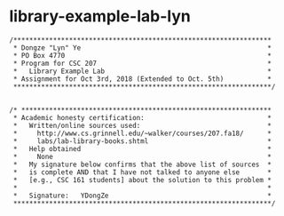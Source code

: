 # library-example-lab-lyn

    /*****************************************************************
     * Dongze "Lyn" Ye                                               *
     * PO Box 4770                                                   *
     * Program for CSC 207                                           *
     *   Library Example Lab                                         *
     * Assignment for Oct 3rd, 2018 (Extended to Oct. 5th)           *
     *****************************************************************/


    /* ***************************************************************
     * Academic honesty certification:                               *
     *   Written/online sources used:                                *
     *     http://www.cs.grinnell.edu/~walker/courses/207.fa18/      *
     *     labs/lab-library-books.shtml                              *
     *   Help obtained                                               *
     *     None                                                      *
     *   My signature below confirms that the above list of sources  *
     *   is complete AND that I have not talked to anyone else       *
     *   [e.g., CSC 161 students] about the solution to this problem *
     *                                                               *
     *   Signature:   YDongZe                                        *
     *****************************************************************/
